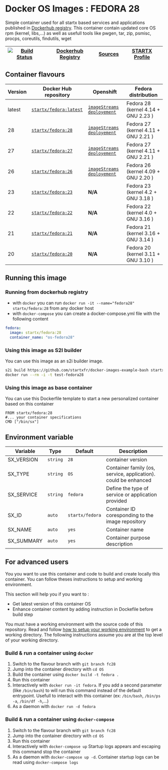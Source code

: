 # Docker OS Images : FEDORA 28

Simple container used for all startx based services and applications published in [Dockerhub registry](https://github.com/startxfr/docker-images). 
This container contain updated core OS rpm (kernel, libs,...) as well as usefull tools like pwgen, tar, zip, psmisc, procps, coreutils, findutils, wget

| [![Build Status](https://travis-ci.org/startxfr/docker-images.svg?branch=fc28)](https://travis-ci.org/startxfr/docker-images) | [Dockerhub Registry](https://hub.docker.com/r/startx/fedora) | [Sources](https://github.com/startxfr/docker-images/tree/fc28/OS/)             | [STARTX Profile](https://github.com/startxfr) | 
|-------------------------------------------------------------------------------------------------------------------|--------------------------------------------------------------|----------------------------------------------------------------------|-----------------------------------------------|

## Container flavours

| Version    | Docker Hub repository                                                   | Openshift                                   | Fedora distribution                         |
|------------|-------------------------------------------------------------------------|---------------------------------------------|---------------------------------------------|
| latest     | [`startx/fedora:latest`](https://hub.docker.com/r/startx/fedora)        | [`imageStreams`](https://raw.githubusercontent.com/startxfr/docker-images/master/OS/openshift-is.json) [`deployement`](https://raw.githubusercontent.com/startxfr/docker-images/master/OS/openshift-dc.json)        | Fedora 28 (kernel 4.14 + GNU 2.23  )        |
| 28         | [`startx/fedora:28`](https://hub.docker.com/r/startx/fedora)            | [`imageStreams`](https://raw.githubusercontent.com/startxfr/docker-images/fc27/OS/openshift-is.json) [`deployement`](https://raw.githubusercontent.com/startxfr/docker-images/fc27/OS/openshift-dc.json)        | Fedora 27 (kernel 4.11 + GNU 2.21  )        |
| 27         | [`startx/fedora:27`](https://hub.docker.com/r/startx/fedora)            | [`imageStreams`](https://raw.githubusercontent.com/startxfr/docker-images/fc27/OS/openshift-is.json) [`deployement`](https://raw.githubusercontent.com/startxfr/docker-images/fc27/OS/openshift-dc.json)        | Fedora 27 (kernel 4.11 + GNU 2.21  )        |
| 26         | [`startx/fedora:26`](https://hub.docker.com/r/startx/fedora)            | [`imageStreams`](https://raw.githubusercontent.com/startxfr/docker-images/fc26/OS/openshift-is.json) [`deployement`](https://raw.githubusercontent.com/startxfr/docker-images/fc26/OS/openshift-dc.json)        | Fedora 26 (kernel 4.09 + GNU 2.20  )        |
| 23         | [`startx/fedora:23`](https://hub.docker.com/r/startx/fedora)            | **N/A**                                                                                                                                                                                                             | Fedora 23 (kernel 4.2 + GNU 3.18  )         |
| 22         | [`startx/fedora:22`](https://hub.docker.com/r/startx/fedora)            | **N/A**                                                                                                                                                                                                             | Fedora 22 (kernel 4.0 + GNU 3.16  )         |
| 21         | [`startx/fedora:21`](https://hub.docker.com/r/startx/fedora)            | **N/A**                                                                                                                                                                                                             | Fedora 21 (kernel 3.16 + GNU 3.14  )        |
| 20         | [`startx/fedora:20`](https://hub.docker.com/r/startx/fedora)            | **N/A**                                                                                                                                                                                                             | Fedora 20 (kernel 3.11 + GNU 3.10  )        |

## Running this image

### Running from dockerhub registry

* with `docker` you can run `docker run -it --name="fedora28" startx/fedora:28` from any docker host
* with `docker-compose` you can create a docker-compose.yml file with the following content
```yaml
fedora:
  image: startx/fedora:28
  container_name: "os-fedora28"
```

### Using this image as S2I builder

You can use this image as an s2i builder image. 
 ```bash
s2i build https://github.com/startxfr/docker-images-example-bash startx/fedora:28 test-fedora28
docker run --rm -i -t test-fedora28
```

### Using this image as base container

You can use this Dockerfile template to start a new personalized container based on this container
 ```
FROM startx/fedora:28
#... your container specifications
CMD ["/bin/sx"]
```


## Environment variable

| Variable                  | Type     | Default         | Description                                                              |
|---------------------------|----------|-----------------|--------------------------------------------------------------------------|
| SX_VERSION                | `string` | `28`        | container version
| SX_TYPE                   | `string` | `OS`            | Container family (os, service, application). could be enhanced 
| SX_SERVICE                | `string` | `fedora`        | Define the type of service or application provided
| SX_ID                     | `auto`   | `startx/fedora` | Container ID coresponding to the image repository 
| SX_NAME                   | `auto`   | `yes`           | Container name
| SX_SUMMARY                | `auto`   | `yes`           | Container purpose description


## For advanced users

You you want to use this container and code to build and create locally this container. You can follow theses instructions to setup and working environment.

This section will help you if you want to :
* Get latest version of this container OS
* Enhance container content by adding instruction in Dockefile before build step

You must have a working environment with the source code of this repository. Read and follow [how to setup your working environment](https://github.com/startxfr/docker-images#setup-your-working-environment-mandatory) to get a working directory. The following instructions assume you are at the top level of your working directory.

### Build & run a container using `docker`

1. Switch to the flavour branch with `git branch fc28`
2. Jump into the container directory with `cd OS`
3. Build the container using `docker build -t fedora .`
4. Run this container 
  1. Interactively with `docker run -it fedora`. If you add a second parameter (like `/bin/bash`) to will run this command instead of the default entrypoint. Usefull to interact with this container (ex: `/bin/bash`, `/bin/ps -a`, `/bin/df -h`,...) 
  2. As a daemon with `docker run -d fedora`


### Build & run a container using `docker-compose`

1. Switch to the flavour branch with `git branch fc28`
2. Jump into the container directory with `cd OS`
3. Run this container 
  1. Interactively with `docker-compose up` Startup logs appears and escaping this command stop the container
  2. As a daemon with `docker-compose up -d`. Container startup logs can be read using `docker-compose logs`

